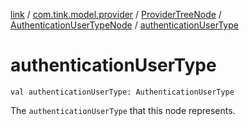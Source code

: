 [link](../../../index.md) / [com.tink.model.provider](../../index.md) / [ProviderTreeNode](../index.md) / [AuthenticationUserTypeNode](index.md) / [authenticationUserType](./authentication-user-type.md)

# authenticationUserType

`val authenticationUserType: AuthenticationUserType`

The `authenticationUserType` that this node represents.

